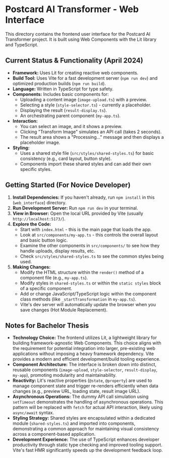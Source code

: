 # Postcard AI Transformer - Web Interface

This directory contains the frontend user interface for the Postcard AI Transformer project. It is built using Web Components with the Lit library and TypeScript.

## Current Status & Functionality (April 2024)

*   **Framework:** Uses Lit for creating reactive web components.
*   **Build Tool:** Uses Vite for a fast development server (`npm run dev`) and optimized production builds (`npm run build`).
*   **Language:** Written in TypeScript for type safety.
*   **Components:** Includes basic components for:
    *   Uploading a content image (`image-upload.ts`) with a preview.
    *   Selecting a style (`style-selector.ts`) - currently a placeholder.
    *   Displaying the result (`result-display.ts`).
    *   An orchestrating parent component (`my-app.ts`).
*   **Interaction:**
    *   You can select an image, and it shows a preview.
    *   Clicking "Transform Image" simulates an API call (takes 2 seconds).
    *   The result area shows a "Processing..." message and then displays a placeholder image.
*   **Styling:**
    *   Uses a shared style file (`src/styles/shared-styles.ts`) for basic consistency (e.g., card layout, button style).
    *   Components import these shared styles and can add their own specific styles.

## Getting Started (For Novice Developer)

1.  **Install Dependencies:** If you haven't already, run `npm install` in this (`web_interface`) directory.
2.  **Run Development Server:** Run `npm run dev` in your terminal.
3.  **View in Browser:** Open the local URL provided by Vite (usually `http://localhost:5173/`).
4.  **Explore the Code:**
    *   Start with `index.html` - this is the main page that loads the app.
    *   Look at `src/components/my-app.ts` - this controls the overall layout and basic button logic.
    *   Examine the other components in `src/components/` to see how they handle uploads, display results, etc.
    *   Check `src/styles/shared-styles.ts` to see the common styles being used.
5.  **Making Changes:**
    *   Modify the HTML structure within the `render()` method of a component file (e.g., `my-app.ts`).
    *   Modify styles in `shared-styles.ts` or within the `static styles` block of a specific component.
    *   Add or change JavaScript/TypeScript logic within the component class methods (like `_startTransformation` in `my-app.ts`).
    *   Vite's dev server will automatically update the browser when you save changes (Hot Module Replacement).

## Notes for Bachelor Thesis

*   **Technology Choice:** The frontend utilizes Lit, a lightweight library for building framework-agnostic Web Components. This choice aligns with the requirement for potential integration into larger, pre-existing web applications without imposing a heavy framework dependency. Vite provides a modern and efficient development/build tooling experience.
*   **Component Architecture:** The interface is broken down into distinct, reusable components (`image-upload`, `style-selector`, `result-display`, `my-app`), promoting modularity and maintainability.
*   **Reactivity:** Lit's reactive properties (`@state`, `@property`) are used to manage component state and trigger re-renders efficiently when data changes (e.g., preview URL, loading state, result image URL).
*   **Asynchronous Operations:** The dummy API call simulation using `setTimeout` demonstrates the handling of asynchronous operations. This pattern will be replaced with `fetch` for actual API interaction, likely using `async/await` syntax.
*   **Styling Strategy:** Shared styles are encapsulated within a dedicated module (`shared-styles.ts`) and imported into components, demonstrating a common approach for maintaining visual consistency across a component-based application.
*   **Development Experience:** The use of TypeScript enhances developer productivity through static type checking and improved tooling support. Vite's fast HMR significantly speeds up the development feedback loop.
